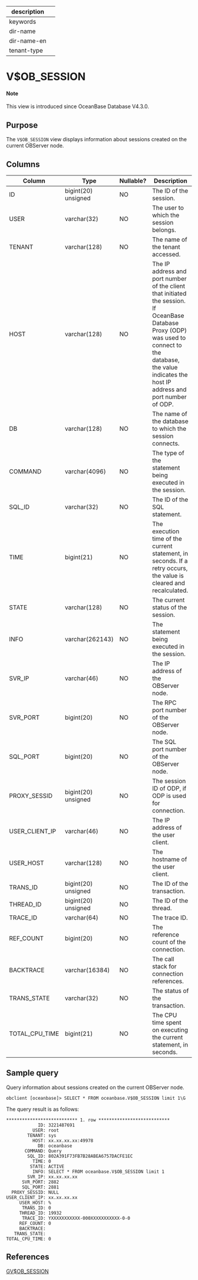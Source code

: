 |description||
|---|---|
|keywords||
|dir-name||
|dir-name-en||
|tenant-type||

# V$OB_SESSION

<main id="notice" type='explain'>
<h4>Note</h4>
<p>This view is introduced since OceanBase Database V4.3.0. </p>
</main>

## Purpose

The `V$OB_SESSION` view displays information about sessions created on the current OBServer node.

## Columns

| **Column** | **Type** | **Nullable?** | **Description** |
| --- | --- | --- | --- |
| ID | bigint(20) unsigned | NO | The ID of the session. |
| USER | varchar(32) | NO | The user to which the session belongs. |
| TENANT | varchar(128) | NO | The name of the tenant accessed. |
| HOST | varchar(128) | NO | The IP address and port number of the client that initiated the session. If OceanBase Database Proxy (ODP) was used to connect to the database, the value indicates the host IP address and port number of ODP. |
| DB | varchar(128) | NO | The name of the database to which the session connects. |
| COMMAND | varchar(4096) | NO | The type of the statement being executed in the session. |
| SQL_ID | varchar(32) | NO | The ID of the SQL statement. |
| TIME | bigint(21) | NO | The execution time of the current statement, in seconds. If a retry occurs, the value is cleared and recalculated. |
| STATE | varchar(128) | NO | The current status of the session. |
| INFO | varchar(262143) | NO | The statement being executed in the session. |
| SVR_IP | varchar(46) | NO | The IP address of the OBServer node. |
| SVR_PORT | bigint(20) | NO | The RPC port number of the OBServer node. |
| SQL_PORT | bigint(20) | NO | The SQL port number of the OBServer node. |
| PROXY_SESSID | bigint(20) unsigned | NO | The session ID of ODP, if ODP is used for connection. |
| USER_CLIENT_IP | varchar(46) | NO | The IP address of the user client. |
| USER_HOST | varchar(128) | NO | The hostname of the user client. |
| TRANS_ID | bigint(20) unsigned | NO | The ID of the transaction. |
| THREAD_ID | bigint(20) unsigned | NO | The ID of the thread. |
| TRACE_ID | varchar(64) | NO | The trace ID. |
| REF_COUNT | bigint(20) | NO | The reference count of the connection. |
| BACKTRACE | varchar(16384) | NO | The call stack for connection references. |
| TRANS_STATE | varchar(32) | NO | The status of the transaction. |
| TOTAL_CPU_TIME | bigint(21) | NO | The CPU time spent on executing the current statement, in seconds. |

## Sample query

Query information about sessions created on the current OBServer node.

```shell
obclient [oceanbase]> SELECT * FROM oceanbase.V$OB_SESSION limit 1\G
```

The query result is as follows:

```shell
*************************** 1. row ***************************
            ID: 3221487691
          USER: root
        TENANT: sys
          HOST: xx.xx.xx.xx:49978
            DB: oceanbase
       COMMAND: Query
        SQL_ID: 802A391F73FB7B28ABEA6757DACFE1EC
          TIME: 0
         STATE: ACTIVE
          INFO: SELECT * FROM oceanbase.V$OB_SESSION limit 1
        SVR_IP: xx.xx.xx.xx
      SVR_PORT: 2882
      SQL_PORT: 2881
  PROXY_SESSID: NULL
USER_CLIENT_IP: xx.xx.xx.xx
     USER_HOST: %
      TRANS_ID: 0
     THREAD_ID: 19932
      TRACE_ID: YXXXXXXXXXXX-000XXXXXXXXXXX-0-0
     REF_COUNT: 0
     BACKTRACE:
   TRANS_STATE:
TOTAL_CPU_TIME: 0
```

## References

[GV$OB_SESSION](3400.gv-ob_session-of-mysql-mode.md)
